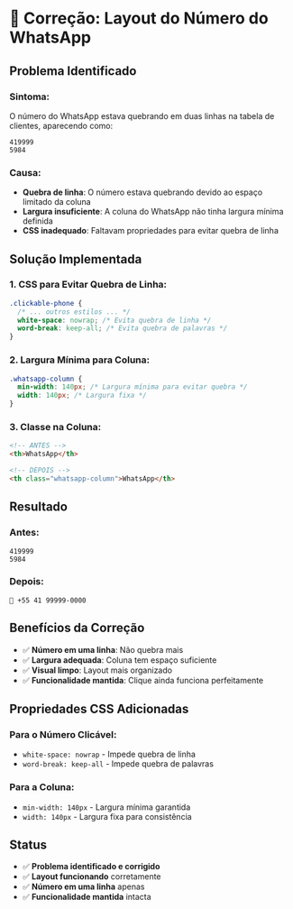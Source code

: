 # 🔧 Correção: Layout do Número do WhatsApp

## **Problema Identificado**

### **Sintoma:**

O número do WhatsApp estava quebrando em duas linhas na tabela de clientes, aparecendo como:

```
419999
5984
```

### **Causa:**

- **Quebra de linha**: O número estava quebrando devido ao espaço limitado da coluna
- **Largura insuficiente**: A coluna do WhatsApp não tinha largura mínima definida
- **CSS inadequado**: Faltavam propriedades para evitar quebra de linha

## **Solução Implementada**

### **1. CSS para Evitar Quebra de Linha:**

```css
.clickable-phone {
  /* ... outros estilos ... */
  white-space: nowrap; /* Evita quebra de linha */
  word-break: keep-all; /* Evita quebra de palavras */
}
```

### **2. Largura Mínima para Coluna:**

```css
.whatsapp-column {
  min-width: 140px; /* Largura mínima para evitar quebra */
  width: 140px; /* Largura fixa */
}
```

### **3. Classe na Coluna:**

```html
<!-- ANTES -->
<th>WhatsApp</th>

<!-- DEPOIS -->
<th class="whatsapp-column">WhatsApp</th>
```

## **Resultado**

### **Antes:**

```
419999
5984
```

### **Depois:**

```
📱 +55 41 99999-0000
```

## **Benefícios da Correção**

- ✅ **Número em uma linha**: Não quebra mais
- ✅ **Largura adequada**: Coluna tem espaço suficiente
- ✅ **Visual limpo**: Layout mais organizado
- ✅ **Funcionalidade mantida**: Clique ainda funciona perfeitamente

## **Propriedades CSS Adicionadas**

### **Para o Número Clicável:**

- `white-space: nowrap` - Impede quebra de linha
- `word-break: keep-all` - Impede quebra de palavras

### **Para a Coluna:**

- `min-width: 140px` - Largura mínima garantida
- `width: 140px` - Largura fixa para consistência

## **Status**

- ✅ **Problema identificado e corrigido**
- ✅ **Layout funcionando** corretamente
- ✅ **Número em uma linha** apenas
- ✅ **Funcionalidade mantida** intacta
